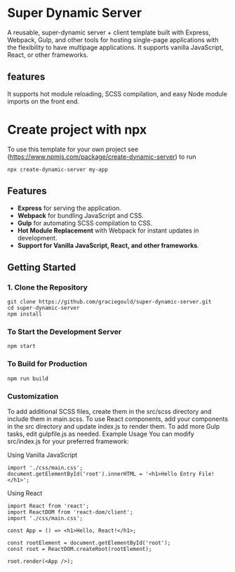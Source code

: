 # Super Dynamic Server

A reusable, super-dynamic server + client template built with Express, Webpack, Gulp, and other tools for hosting single-page applications with the flexibility to have multipage applications. It supports vanilla JavaScript, React,  or other frameworks. 

## features 

It supports hot module reloading, SCSS compilation, and easy Node module imports on the front end.

# Create project with npx
To use this template for your own project see (https://www.npmjs.com/package/create-dynamic-server) to run

    npx create-dynamic-server my-app

## Features

- **Express** for serving the application.
- **Webpack** for bundling JavaScript and CSS.
- **Gulp** for automating SCSS compilation to CSS.
- **Hot Module Replacement** with Webpack for instant updates in development.
- **Support for Vanilla JavaScript, React, and other frameworks**.

## Getting Started

### 1. Clone the Repository

    git clone https://github.com/graciegould/super-dynamic-server.git
    cd super-dynamic-server
    npm install


### To Start the Development Server
    npm start

### To Build for Production
    npm run build

### Customization
To add additional SCSS files, create them in the src/scss directory and include them in main.scss.
To use React components, add your components in the src directory and update index.js to render them.
To add more Gulp tasks, edit gulpfile.js as needed.
Example Usage
You can modify src/index.js for your preferred framework:

Using Vanilla JavaScript
```
import './css/main.css';
document.getElementById('root').innerHTML = '<h1>Hello Entry File!</h1>';
```
Using React
```
import React from 'react';
import ReactDOM from 'react-dom/client';
import './css/main.css';

const App = () => <h1>Hello, React!</h1>;

const rootElement = document.getElementById('root');
const root = ReactDOM.createRoot(rootElement);

root.render(<App />);
```
